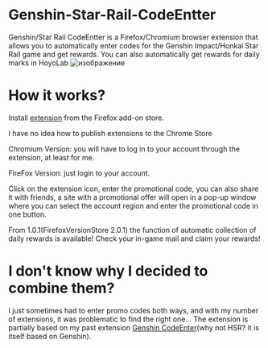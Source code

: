 # Genshin-Star-Rail-CodeEntter
Genshin/Star Rail CodeEntter is a Firefox/Chromium browser extension that allows you to automatically enter codes for the Genshin Impact/Honkai Star Rail game and get rewards. You can also automatically get rewards for daily marks in HoyoLab
![изображение](https://github.com/Kajitsy/Genshin-Star-Rail-CodeEntter/assets/94784342/e8f87cc7-bfed-44da-ae8b-24eb9a995174)

# How it works?
Install [extension](https://addons.mozilla.org/ru/firefox/addon/genshin-star-rail-codeentter/) from the Firefox add-on store.

I have no idea how to publish extensions to the Chrome Store

Chromium Version: you will have to log in to your account through the extension, at least for me.

FireFox Version: just login to your account.

Click on the extension icon, enter the promotional code, you can also share it with friends, a site with a promotional offer will open in a pop-up window where you can select the account region and enter the promotional code in one button.

From 1.0.1(FirefoxVersionStore 2.0.1) the function of automatic collection of daily rewards is available!
Check your in-game mail and claim your rewards!
# I don't know why I decided to combine them?
I just sometimes had to enter promo codes both ways, and with my number of extensions, it was problematic to find the right one...
The extension is partially based on my past extension [Genshin CodeEnter](https://github.com/Kajitsy/Genshin-CodeEnter)(why not HSR? it is itself based on Genshin).
